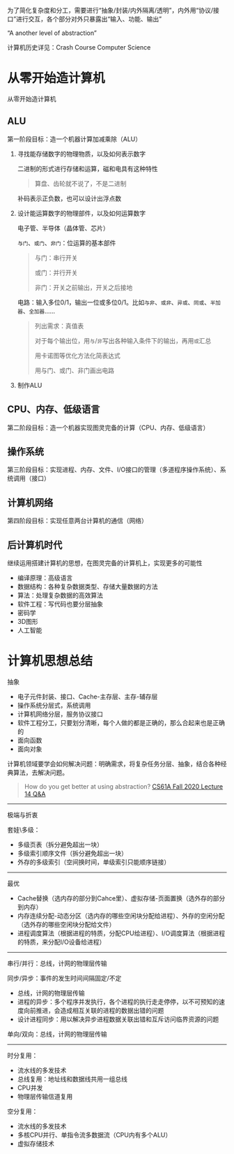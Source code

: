 为了简化复杂度和分工，需要进行“抽象/封装/内外隔离/透明”，内外用“协议/接口”进行交互，各个部分对外只暴露出“输入、功能、输出”

“A another level of abstraction”

计算机历史详见：Crash Course Computer Science

# 从零开始造计算机

从零开始造计算机

## ALU

第一阶段目标：造一个机器计算加减乘除（ALU）

1. 寻找能存储数字的物理物质，以及如何表示数字

   二进制的形式进行存储和运算，磁和电具有这种特性

   > 算盘、齿轮就不说了，不是二进制

   补码表示正负数，也可以设计出浮点数

2. 设计能运算数字的物理部件，以及如何运算数字

   电子管、半导体（晶体管、芯片）

   `与门`、`或门`、`非门`：位运算的基本部件

   > 与门：串行开关
   >
   > 或门：并行开关
   >
   > 非门：开关之前输出，开关之后接地

   电路：输入多位0/1，输出一位或多位0/1。比如`与非`、`或非`、`异或`、`同或`、`半加器`、`全加器`……

   > 列出需求：真值表
   >
   > 对于每个输出位，用`与`/`非`写出各种输入条件下的输出，再用`或`汇总
   >
   > 用卡诺图等优化方法化简表达式
   >
   > 用与门、或门、非门画出电路

3. 制作ALU

## CPU、内存、低级语言

第二阶段目标：造一个机器实现图灵完备的计算（CPU、内存、低级语言）

## 操作系统

第三阶段目标：实现进程、内存、文件、I/O接口的管理（多道程序操作系统）、系统调用（接口）

## 计算机网络

第四阶段目标：实现任意两台计算机的通信（网络）

## 后计算机时代

继续运用搭建计算机的思想，在图灵完备的计算机上，实现更多的可能性

- 编译原理：高级语言
- 数据结构：各种复杂数据类型、存储大量数据的方法
- 算法：处理复杂数据的高效算法
- 软件工程：写代码也要分层抽象
- 密码学
- 3D图形
- 人工智能

# 计算机思想总结

抽象

- 电子元件封装、接口、Cache-主存层、主存-辅存层
- 操作系统分层式，系统调用
- 计算机网络分层，服务协议接口
- 软件工程分工，只要划分清晰，每个人做的都是正确的，那么合起来也是正确的
 - 面向函数
 - 面向对象

计算机领域要学会如何解决问题：明确需求，将复杂任务分层、抽象，结合各种经典算法，去解决问题。

>
> How do you get better at using abstraction?
> [CS61A Fall 2020 Lecture 14 Q&A](https://www.youtube.com/watch?v=O9HQA0P5M30&list=PL6BsET-8jgYVYo5aO-aILl_unTQIPg0fn&index=10&t=4s)

---

极端与折衷

套娃\多级：

- 多级页表（拆分避免超出一块）
- 多级索引顺序文件（拆分避免超出一块）
- 外存的多级索引（空间换时间，单级索引只能顺序链接）

---

最优

- Cache替换（选内存的部分到Cahce里）、虚拟存储-页面置换（选外存的部分到内存）
- 内存连续分配-动态分区（选内存的哪些空闲块分配给进程）、外存的空闲分配（选外存的哪些空闲块分配给文件）
- 进程调度算法（根据进程的特质，分配CPU给进程）、I/O调度算法（根据进程的特质，来分配I/O设备给进程）

---

串行/并行：总线，计网的物理层传输

同步/异步：事件的发生时间间隔固定/不定

- 总线，计网的物理层传输
- 进程的异步：多个程序并发执行，各个进程的执行走走停停，以不可预知的速度向前推进，会造成相互关联的进程的数据出错的问题
- 设计进程同步：用以解决异步进程数据关联出错和互斥访问临界资源的问题

单向/双向：总线，计网的物理层传输

---

时分复用：

- 流水线的多发技术
- 总线复用：地址线和数据线共用一组总线
- CPU并发
- 物理层传输信道复用

空分复用：

- 流水线的多发技术
- 多核CPU并行、单指令流多数据流（CPU内有多个ALU）
- 虚拟存储技术

